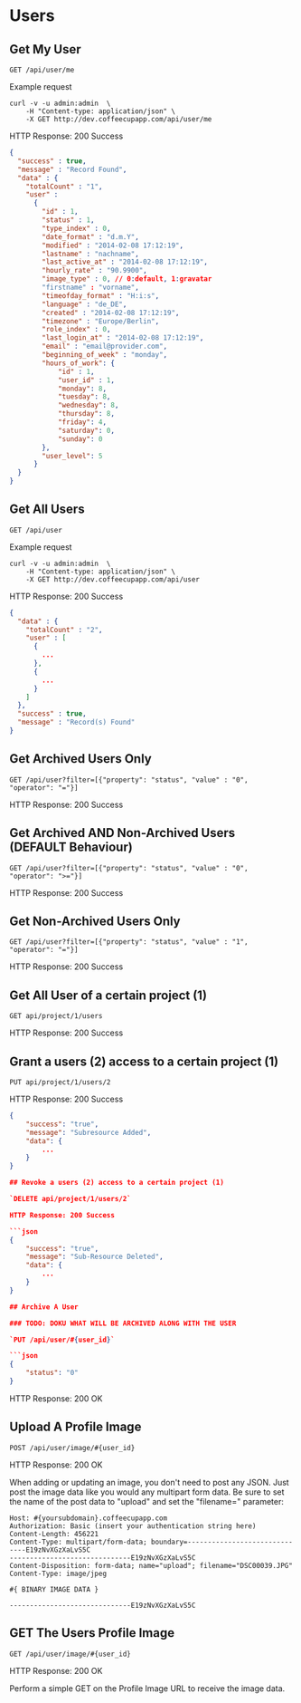 # Users

## Get My User

`GET /api/user/me`

Example request

```shell
curl -v -u admin:admin  \
    -H "Content-type: application/json" \
    -X GET http://dev.coffeecupapp.com/api/user/me
```

HTTP Response: 200 Success

```json
{
  "success" : true,
  "message" : "Record Found",
  "data" : {
    "totalCount" : "1",
    "user" :
      {
        "id" : 1,
        "status" : 1,
        "type_index" : 0,
        "date_format" : "d.m.Y",
        "modified" : "2014-02-08 17:12:19",
        "lastname" : "nachname",
        "last_active_at" : "2014-02-08 17:12:19",
        "hourly_rate" : "90.9900",
        "image_type" : 0, // 0:default, 1:gravatar
        "firstname" : "vorname",
        "timeofday_format" : "H:i:s",
        "language" : "de_DE",
        "created" : "2014-02-08 17:12:19",
        "timezone" : "Europe/Berlin",
        "role_index" : 0,
        "last_login_at" : "2014-02-08 17:12:19",
        "email" : "email@provider.com",
        "beginning_of_week" : "monday",
        "hours_of_work": {
            "id" : 1,
            "user_id" : 1,
            "monday": 8,
            "tuesday": 8,
            "wednesday": 8,
            "thursday": 8,
            "friday": 4,
            "saturday": 0,
            "sunday": 0
        },
        "user_level": 5
      }
  }
}
```


## Get All Users

`GET /api/user`

Example request

```shell
curl -v -u admin:admin  \
    -H "Content-type: application/json" \
    -X GET http://dev.coffeecupapp.com/api/user
```

HTTP Response: 200 Success

```json
{
  "data" : {
    "totalCount" : "2",
    "user" : [
      {
        ...
      },
      {
        ...
      }
    ]
  },
  "success" : true,
  "message" : "Record(s) Found"
}
```

## Get Archived Users Only

`GET /api/user?filter=[{"property": "status", "value" : "0", "operator": "="}]`

HTTP Response: 200 Success

## Get Archived AND Non-Archived Users (DEFAULT Behaviour)

`GET /api/user?filter=[{"property": "status", "value" : "0", "operator": ">="}]`

HTTP Response: 200 Success

## Get Non-Archived Users Only

`GET /api/user?filter=[{"property": "status", "value" : "1", "operator": "="}]`

HTTP Response: 200 Success

## Get All User of a certain project (1)

`GET api/project/1/users`

HTTP Response: 200 Success

## Grant a users (2) access to a certain project (1)

`PUT api/project/1/users/2`

HTTP Response: 200 Success

```json
{
    "success": "true",
    "message": "Subresource Added",
    "data": {
        ...
    }
}

## Revoke a users (2) access to a certain project (1)

`DELETE api/project/1/users/2`

HTTP Response: 200 Success

```json
{
    "success": "true",
    "message": "Sub-Resource Deleted",
    "data": {
        ...
    }
}

## Archive A User

### TODO: DOKU WHAT WILL BE ARCHIVED ALONG WITH THE USER

`PUT /api/user/#{user_id}`

```json
{
    "status": "0"
}
```
HTTP Response: 200 OK



## Upload A Profile Image

`POST /api/user/image/#{user_id}`

HTTP Response: 200 OK

When adding or updating an image, you don't need to post any JSON. Just post the image data like you would any multipart form data. Be sure to set the name of the post data to "upload" and set the "filename=" parameter:

```http
Host: #{yoursubdomain}.coffeecupapp.com
Authorization: Basic (insert your authentication string here)
Content-Length: 456221
Content-Type: multipart/form-data; boundary=------------------------------E19zNvXGzXaLvS5C
------------------------------E19zNvXGzXaLvS5C
Content-Disposition: form-data; name="upload"; filename="DSC00039.JPG"
Content-Type: image/jpeg

#{ BINARY IMAGE DATA }

------------------------------E19zNvXGzXaLvS5C
```

## GET The Users Profile Image

`GET /api/user/image/#{user_id}`

HTTP Response: 200 OK

Perform a simple GET on the Profile Image URL to receive the image data.

